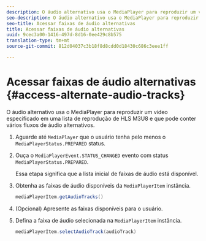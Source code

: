 ```yaml
---
description: O áudio alternativo usa o MediaPlayer para reproduzir um vídeo especificado em uma lista de reprodução de HLS M3U8 e que pode conter vários fluxos de áudio alternativos.
seo-description: O áudio alternativo usa o MediaPlayer para reproduzir um vídeo especificado em uma lista de reprodução de HLS M3U8 e que pode conter vários fluxos de áudio alternativos.
seo-title: Acessar faixas de áudio alternativas
title: Acessar faixas de áudio alternativas
uuid: 9cec3a00-1416-497d-8d16-0ee429c8b575
translation-type: tm+mt
source-git-commit: 812d04037c3b18f8d8cdd0d18430c686c3eee1ff

---
```



# Acessar faixas de áudio alternativas {#access-alternate-audio-tracks}

O áudio alternativo usa o MediaPlayer para reproduzir um vídeo especificado em uma lista de reprodução de HLS M3U8 e que pode conter vários fluxos de áudio alternativos.

1. Aguarde até `MediaPlayer` que o usuário tenha pelo menos o `MediaPlayerStatus.PREPARED` status.
1. Ouça o `MediaPlayerEvent.STATUS_CHANGED` evento com status `MediaPlayerStatus.PREPARED`.

   Essa etapa significa que a lista inicial de faixas de áudio está disponível.

1. Obtenha as faixas de áudio disponíveis da `MediaPlayerItem` instância.

   ```java
   mediaPlayerItem.getAudioTracks()
   ```

1. (Opcional) Apresente as faixas disponíveis para o usuário.
1. Defina a faixa de áudio selecionada na `MediaPlayerItem` instância.

   ```java
   mediaPlayerItem.selectAudioTrack(audioTrack)
   ```

